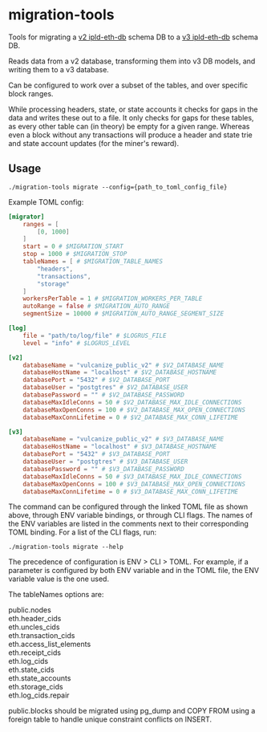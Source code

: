 # migration-tools
Tools for migrating a [v2 ipld-eth-db](https://github.com/vulcanize/ipld-eth-db/releases/tag/v0.2.1) schema DB to a
[v3 ipld-eth-db](https://github.com/vulcanize/ipld-eth-db/releases/tag/v0.3.2) schema DB.

Reads data from a v2 database, transforming them into v3 DB models, and writing them to a v3 database.

Can be configured to work over a subset of the tables, and over specific block ranges.

While processing headers, state, or state accounts it checks for gaps in the data and writes these out to a file. It only checks for
gaps for these tables, as every other table can (in theory) be empty for a given range. Whereas even a block without any transactions will
produce a header and state trie and state account updates (for the miner's reward).

## Usage
`./migration-tools migrate --config={path_to_toml_config_file}`

Example TOML config:

```toml
[migrator]
    ranges = [
        [0, 1000]
    ]
    start = 0 # $MIGRATION_START
    stop = 1000 # $MIGRATION_STOP
    tableNames = [ # $MIGRATION_TABLE_NAMES
        "headers",
        "transactions",
        "storage"
    ]
    workersPerTable = 1 # $MIGRATION_WORKERS_PER_TABLE
    autoRange = false # $MIGRATION_AUTO_RANGE
    segmentSize = 10000 # $MIGRATION_AUTO_RANGE_SEGMENT_SIZE

[log]
    file = "path/to/log/file" # $LOGRUS_FILE
    level = "info" # $LOGRUS_LEVEL

[v2]
    databaseName = "vulcanize_public_v2" # $V2_DATABASE_NAME
    databaseHostName = "localhost" # $V2_DATABASE_HOSTNAME
    databasePort = "5432" # $V2_DATABASE_PORT
    databaseUser = "postgtres" # $V2_DATABASE_USER
    databasePassword = "" # $V2_DATABASE_PASSWORD
    databaseMaxIdleConns = 50 # $V2_DATABASE_MAX_IDLE_CONNECTIONS
    databaseMaxOpenConns = 100 # $V2_DATABASE_MAX_OPEN_CONNECTIONS
    databaseMaxConnLifetime = 0 # $V2_DATABASE_MAX_CONN_LIFETIME

[v3]
    databaseName = "vulcanize_public_v2" # $V3_DATABASE_NAME
    databaseHostName = "localhost" # $V3_DATABASE_HOSTNAME
    databasePort = "5432" # $V3_DATABASE_PORT
    databaseUser = "postgtres" # $V3_DATABASE_USER
    databasePassword = "" # $V3_DATABASE_PASSWORD
    databaseMaxIdleConns = 50 # $V3_DATABASE_MAX_IDLE_CONNECTIONS
    databaseMaxOpenConns = 100 # $V3_DATABASE_MAX_OPEN_CONNECTIONS
    databaseMaxConnLifetime = 0 # $V3_DATABASE_MAX_CONN_LIFETIME
```

The command can be configured through the linked TOML file as shown above, through ENV variable bindings, or through CLI flags.
The names of the ENV variables are listed in the comments next to their corresponding TOML binding. For a list of the CLI flags, run: 

`./migration-tools migrate --help`

The precedence of configuration is ENV > CLI > TOML. For example, if a parameter is configured by both ENV variable
and in the TOML file, the ENV variable value is the one used.

The tableNames options are:

public.nodes  
eth.header_cids  
eth.uncles_cids  
eth.transaction_cids  
eth.access_list_elements  
eth.receipt_cids  
eth.log_cids  
eth.state_cids  
eth.state_accounts  
eth.storage_cids  
eth.log_cids.repair

public.blocks should be migrated using pg_dump and COPY FROM using a foreign table to handle unique constraint conflicts on INSERT.



